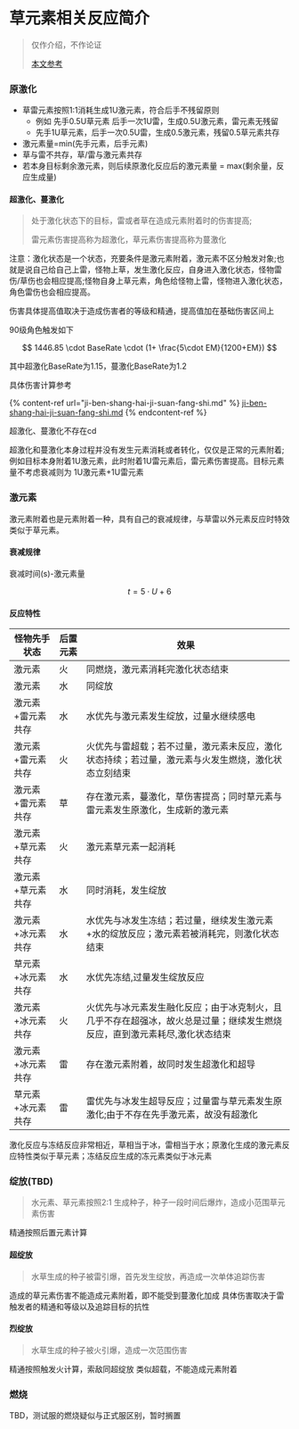 # 草元素相关反应简介

> 仅作介绍，不作论证
>
> [本文参考](https://ngabbs.com/read.php?tid=32779925)

### 原激化

* 草雷元素按照1:1消耗生成1U激元素，符合后手不残留原则
  * 例如 先手0.5U草元素 后手一次1U雷，生成0.5U激元素，雷元素无残留
  * 先手1U草元素，后手一次0.5U雷，生成0.5激元素，残留0.5草元素共存
* 激元素量=min(先手元素，后手元素)
* 草与雷不共存，草/雷与激元素共存
* 若本身目标剩余激元素，则后续原激化反应后的激元素量 = max(剩余量，反应生成量)

#### 超激化、蔓激化

> 处于激化状态下的目标，雷或者草在造成元素附着时的伤害提高;
>
> 雷元素伤害提高称为超激化，草元素伤害提高称为蔓激化

注意：激化状态是一个状态，充要条件是激元素附着，激元素不区分触发对象;也就是说自己给自己上雷，怪物上草，发生激化反应，自身进入激化状态，怪物雷伤/草伤也会相应提高;怪物自身上草元素，角色给怪物上雷，怪物进入激化状态，角色雷伤也会相应提高。

伤害具体提高值取决于造成伤害者的等级和精通，提高值加在基础伤害区间上

90级角色触发如下

$$
1446.85 \cdot BaseRate \cdot (1+ \frac{5\cdot EM}{1200+EM})
$$

其中超激化BaseRate为1.15，蔓激化BaseRate为1.2&#x20;

具体伤害计算参考

{% content-ref url="ji-ben-shang-hai-ji-suan-fang-shi.md" %}
[ji-ben-shang-hai-ji-suan-fang-shi.md](ji-ben-shang-hai-ji-suan-fang-shi.md)
{% endcontent-ref %}

超激化、蔓激化不存在cd

超激化和蔓激化本身过程并没有发生元素消耗或者转化，仅仅是正常的元素附着;例如目标本身附着1U激元素，此时附着1U雷元素后，雷元素伤害提高。目标元素量不考虑衰减则为 1U激元素+1U雷元素

### 激元素

激元素附着也是元素附着一种，具有自己的衰减规律，与草雷以外元素反应时特效类似于草元素。

#### 衰减规律

衰减时间(s)-激元素量

$$
t = 5\cdot U+6
$$

#### 反应特性

| 怪物先手状态    | 后置元素 | 效果                                                            |
| --------- | ---- | ------------------------------------------------------------- |
| 激元素       | 火    | 同燃烧，激元素消耗完激化状态结束                                              |
| 激元素       | 水    | 同绽放                                                           |
| 激元素+雷元素共存 | 水    | 水优先与激元素发生绽放，过量水继续感电                                           |
| 激元素+雷元素共存 | 火    | 火优先与雷超载；若不过量，激元素未反应，激化状态持续；若过量，激元素与火发生燃烧，激化状态立刻结束             |
| 激元素+雷元素共存 | 草    | 存在激元素，蔓激化，草伤害提高；同时草元素与雷元素发生原激化，生成新的激元素                        |
| 激元素+草元素共存 | 火    | 激元素草元素一起消耗                                                    |
| 激元素+草元素共存 | 水    | 同时消耗，发生绽放                                                     |
| 激元素+冰元素共存 | 水    | 水优先与冰发生冻结；若过量，继续发生激元素+水的绽放反应；激元素若被消耗完，则激化状态结束                 |
| 草元素+冰元素共存 | 水    | 水优先冻结,过量发生绽放反应                                                |
| 激元素+冰元素共存 | 火    | 火优先与冰元素发生融化反应；由于冰克制火，且几乎不存在超强冰，故火总是过量；继续发生燃烧反应，直到激元素耗尽,激化状态结束 |
| 激元素+冰元素共存 | 雷    | 存在激元素附着，故同时发生超激化和超导                                           |
| 草元素+冰元素共存 | 雷    | 雷优先与冰发生超导反应；过量雷与草元素发生原激化;由于不存在先手激元素，故没有超激化                    |

激化反应与冻结反应非常相近，草相当于冰，雷相当于水；原激化生成的激元素反应特性类似于草元素；冻结反应生成的冻元素类似于冰元素

### 绽放(TBD)

> 水元素、草元素按照2:1 生成种子，种子一段时间后爆炸，造成小范围草元素伤害

精通按照后置元素计算

#### 超绽放

> 水草生成的种子被雷引爆，首先发生绽放，再造成一次单体追踪伤害

造成的草元素伤害不能造成元素附着，即不能受到蔓激化加成 具体伤害取决于雷触发者的精通和等级以及追踪目标的抗性

#### 烈绽放

> 水草生成的种子被火引爆，造成一次范围伤害

精通按照触发火计算，索敌同超绽放 类似超载，不能造成元素附着

### 燃烧

TBD，测试服的燃烧疑似与正式服区别，暂时搁置
